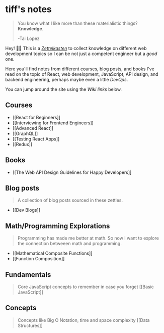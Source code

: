# tiff's notes

> You know what I like more than these materialistic things? **Knowledge**.
> 
> -Tai Lopez

Hey! 👋🏽 This is a *[Zettelkasten](https://zettelkasten.de/posts/overview/)* to collect knowledge on different web development topics so I can be not just a competent engineer but a *good* one.

Here you'll find notes from different courses, blog posts, and books I've read on the topic of React, web development, JavaScript, API design, and backend engineering, perhaps maybe even a little *DevOps*.

You can jump around the site using the *Wiki links* below.

## Courses

- [[React for Beginners]]
- [[Interviewing for Frontend Engineers]]
- [[Advanced React]]
- [[GraphQL]]
- [[Testing React Apps]]
- [[Redux]]

## Books

- [[The Web API Design Guidelines for Happy Developers]]

## Blog posts

> A collection of blog posts sourced in these zettles.

- [[Dev Blogs]]

## Math/Programming Explorations
> Programming has made me better at math. So now I want to explore the connection betweeen math and programming.

- [[Mathematical Composite Functions]]
- [[Function Composition]]

## Fundamentals
> Core JavaScript concepts to remember in case you forget
[[Basic JavaScript]]

## Concepts
> Concepts like Big O Notation, time and space complexity
[[Data Structures]]







